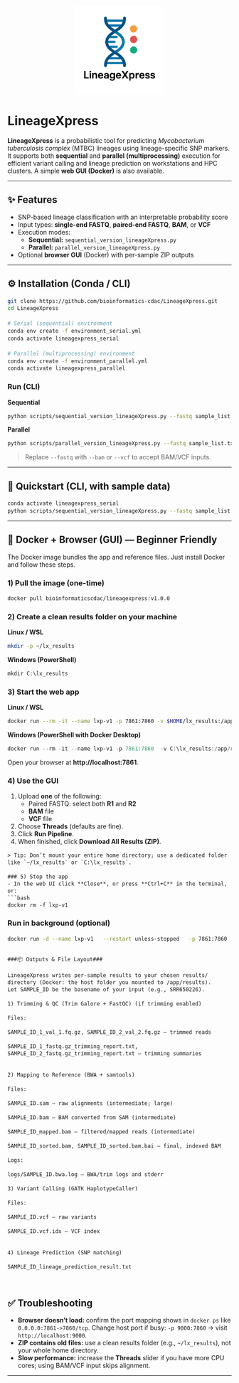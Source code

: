<p align="center">
  <img src="https://raw.githubusercontent.com/bioinformatics-cdac/LineageXpress/master/assets/lineageXpress.png" 
       alt="LineageXpress Logo" width="200"/>
</p>

# LineageXpress

**LineageXpress** is a probabilistic tool for predicting *Mycobacterium tuberculosis complex* (MTBC) lineages using lineage-specific SNP markers.  
It supports both **sequential** and **parallel (multiprocessing)** execution for efficient variant calling and lineage prediction on workstations and HPC clusters. A simple **web GUI (Docker)** is also available.

---

## ✨ Features
- SNP-based lineage classification with an interpretable probability score
- Input types: **single-end FASTQ**, **paired-end FASTQ**, **BAM**, or **VCF**
- Execution modes:
  - **Sequential:** `sequential_version_lineageXpress.py`
  - **Parallel:** `parallel_version_lineageXpress.py`
- Optional **browser GUI** (Docker) with per-sample ZIP outputs

---

## ⚙️ Installation (Conda / CLI)

```bash
git clone https://github.com/bioinformatics-cdac/LineageXpress.git
cd LineageXpress

# Serial (sequential) environment
conda env create -f environment_serial.yml
conda activate lineagexpress_serial

# Parallel (multiprocessing) environment
conda env create -f environment_parallel.yml
conda activate lineagexpress_parallel
```

### Run (CLI)

**Sequential**
```bash
python scripts/sequential_version_lineageXpress.py --fastq sample_list.txt --output_dir results
```

**Parallel**
```bash
python scripts/parallel_version_lineageXpress.py --fastq sample_list.txt  --output_dir results   --n_jobs 2   --threads_per_tool 1
```

> Replace `--fastq` with `--bam` or `--vcf` to accept BAM/VCF inputs.

---

## 🚀 Quickstart (CLI, with sample data)

```bash
conda activate lineagexpress_serial
python scripts/sequential_version_lineageXpress.py --fastq sample_list.txt --output_dir results
```

---

## 🐳 Docker + Browser (GUI) — Beginner Friendly

The Docker image bundles the app and reference files. Just install Docker and follow these steps.

### 1) Pull the image (one-time)
```bash
docker pull bioinformaticscdac/lineagexpress:v1.0.0
```

### 2) Create a clean results folder on your machine
**Linux / WSL**
```bash
mkdir -p ~/lx_results
```
**Windows (PowerShell)**
```powershell
mkdir C:\lx_results
```

### 3) Start the web app
**Linux / WSL**
```bash
docker run --rm -it --name lxp-v1 -p 7861:7860 -v $HOME/lx_results:/app/results bioinformaticscdac/lineagexpress:v1.0.0
```

**Windows (PowerShell with Docker Desktop)**
```powershell
docker run --rm -it --name lxp-v1 -p 7861:7860  -v C:\lx_results:/app/results bioinformaticscdac/lineagexpress:v1.0.0
```

Open your browser at **http://localhost:7861**.

### 4) Use the GUI
1. Upload **one** of the following:
   - Paired FASTQ: select both **R1** and **R2**
   - **BAM** file
   - **VCF** file
2. Choose **Threads** (defaults are fine).
3. Click **Run Pipeline**.
4. When finished, click **Download All Results (ZIP)**.

```
> Tip: Don’t mount your entire home directory; use a dedicated folder like `~/lx_results` or `C:\lx_results`.

### 5) Stop the app
- In the web UI click **Close**, or press **Ctrl+C** in the terminal, or:
```bash
docker rm -f lxp-v1
```

### Run in background (optional)
```bash
docker run -d --name lxp-v1   --restart unless-stopped   -p 7861:7860   -v $HOME/lx_results:/app/results   bioinformaticscdac/lineagexpress:v1.0.0
```
```

###📦 Outputs & File Layout###

LineageXpress writes per-sample results to your chosen results/ directory (Docker: the host folder you mounted to /app/results).
Let SAMPLE_ID be the basename of your input (e.g., SRR650226).

1) Trimming & QC (Trim Galore + FastQC) (if trimming enabled)

Files:

SAMPLE_ID_1_val_1.fq.gz, SAMPLE_ID_2_val_2.fq.gz – trimmed reads

SAMPLE_ID_1_fastq.gz_trimming_report.txt, SAMPLE_ID_2_fastq.gz_trimming_report.txt – trimming summaries


2) Mapping to Reference (BWA + samtools)

Files:

SAMPLE_ID.sam – raw alignments (intermediate; large)

SAMPLE_ID.bam – BAM converted from SAM (intermediate)

SAMPLE_ID_mapped.bam – filtered/mapped reads (intermediate)

SAMPLE_ID_sorted.bam, SAMPLE_ID_sorted.bam.bai – final, indexed BAM

Logs:

logs/SAMPLE_ID.bwa.log – BWA/trim logs and stderr

3) Variant Calling (GATK HaplotypeCaller)

Files:

SAMPLE_ID.vcf – raw variants

SAMPLE_ID.vcf.idx – VCF index


4) Lineage Prediction (SNP matching)

SAMPLE_ID_lineage_prediction_result.txt



```
## ✅ Troubleshooting

- **Browser doesn’t load:** confirm the port mapping shows in `docker ps` like `0.0.0.0:7861->7860/tcp`. Change host port if busy: `-p 9000:7860` → visit `http://localhost:9000`.
- **ZIP contains old files:** use a clean results folder (e.g., `~/lx_results`), not your whole home directory.
- **Slow performance:** increase the **Threads** slider if you have more CPU cores; using BAM/VCF input skips alignment.

---






